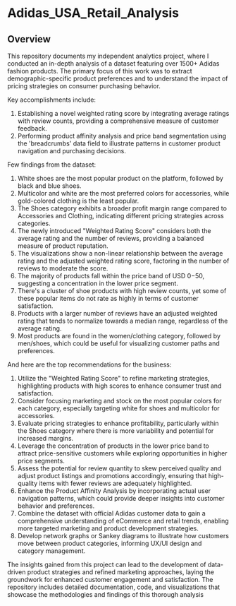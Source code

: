 # Adidas_USA_Retail_Analysis
## Overview
This repository documents my independent analytics project, where I conducted an in-depth analysis of a dataset featuring over 1500+ Adidas fashion products. The primary focus of this work was to extract demographic-specific product preferences and to understand the impact of pricing strategies on consumer purchasing behavior.

Key accomplishments include:

1. Establishing a novel weighted rating score by integrating average ratings with review counts, providing a comprehensive measure of customer feedback.
2. Performing product affinity analysis and price band segmentation using the 'breadcrumbs' data field to illustrate patterns in customer product navigation and purchasing decisions.

Few findings from the dataset:

1. White shoes are the most popular product on the platform, followed by black and blue shoes​​.
2. Multicolor and white are the most preferred colors for accessories, while gold-colored clothing is the least popular​​.
3. The Shoes category exhibits a broader profit margin range compared to Accessories and Clothing, indicating different pricing strategies across categories​​.
4. The newly introduced "Weighted Rating Score" considers both the average rating and the number of reviews, providing a balanced measure of product reputation​​.
5. The visualizations show a non-linear relationship between the average rating and the adjusted weighted rating score, factoring in the number of reviews to moderate the score​​.
6. The majority of products fall within the price band of USD $0-$50, suggesting a concentration in the lower price segment​​.
7. There's a cluster of shoe products with high review counts, yet some of these popular items do not rate as highly in terms of customer satisfaction​​.
8. Products with a larger number of reviews have an adjusted weighted rating that tends to normalize towards a median range, regardless of the average rating​​.
10. Most products are found in the women/clothing category, followed by men/shoes, which could be useful for visualizing customer paths and preferences​​.

And here are the top recommendations for the business:

1. Utilize the "Weighted Rating Score" to refine marketing strategies, highlighting products with high scores to enhance consumer trust and satisfaction​​.
2. Consider focusing marketing and stock on the most popular colors for each category, especially targeting white for shoes and multicolor for accessories​​.
3. Evaluate pricing strategies to enhance profitability, particularly within the Shoes category where there is more variability and potential for increased margins​​.
4. Leverage the concentration of products in the lower price band to attract price-sensitive customers while exploring opportunities in higher price segments​​.
5. Assess the potential for review quantity to skew perceived quality and adjust product listings and promotions accordingly, ensuring that high-quality items with fewer reviews are adequately highlighted​​.
6. Enhance the Product Affinity Analysis by incorporating actual user navigation patterns, which could provide deeper insights into customer behavior and preferences​​.
7. Combine the dataset with official Adidas customer data to gain a comprehensive understanding of eCommerce and retail trends, enabling more targeted marketing and product development strategies​​.
8. Develop network graphs or Sankey diagrams to illustrate how customers move between product categories, informing UX/UI design and category management​​.

The insights gained from this project can lead to the development of data-driven product strategies and refined marketing approaches, laying the groundwork for enhanced customer engagement and satisfaction. The repository includes detailed documentation, code, and visualizations that showcase the methodologies and findings of this thorough analysis

